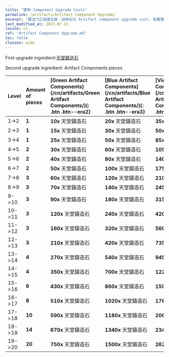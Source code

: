 ```yaml
---
title: "寶物 Component Upgrade Costs"
permalink: /artifacts/Artifact Component Upgrade/
excerpt: "魔法门之英雄无敌：战争纪元 Artifact component upgrade cost. 收集寶物，提高英雄屬性，並獲得強力法術。"
last_modified_at: 2021-07-13
locale: cn
ref: "Artifact Component Upgrade.md"
toc: false
classes: wide
---
```


  First upgrade ingredient:[天堂鑄造石](/cn/Items/art_188/)

  Second upgrade ingredient: Artifact Components pieces 

  |  Level  | Amount of pieces | [Green Artifact Components](/cn/artifacts/Green Artifact Components/){: .btn .btn--era2} | [Blue Artifact Components](/cn/artifacts/Blue Artifact Components/){: .btn .btn--era3} | [Violet Artifact Components](/cn/artifacts/Violet Artifact Components/){: .btn .btn--era4} | [Orange Artifact Components](/cn/artifacts/Orange Artifact Components/){: .btn .btn--era5} | [RED Artifact Components](/cn/artifacts/RED Artifact Components/){: .btn .btn--era6} |
  |:--------|:-----------------|:-------|:-------|:-------|:-------|:-------|
  | 1->2  | **1** | **10x** 天堂鑄造石 | **20x** 天堂鑄造石 | **35x** 天堂鑄造石 | **60x** 天堂鑄造石 | **60x** 天堂鑄造石 |
  | 2->3  | **1** | **15x** 天堂鑄造石 | **30x** 天堂鑄造石 | **50x** 天堂鑄造石 | **85x** 天堂鑄造石 | **85x** 天堂鑄造石 |
  | 3->4  | **1** | **25x** 天堂鑄造石 | **50x** 天堂鑄造石 | **85x** 天堂鑄造石 | **145x** 天堂鑄造石 | **145x** 天堂鑄造石 |
  | 4->5  | **2** | **30x** 天堂鑄造石 | **60x** 天堂鑄造石 | **105x** 天堂鑄造石 | **180x** 天堂鑄造石 | **180x** 天堂鑄造石 |
  | 5->6  | **2** | **40x** 天堂鑄造石 | **80x** 天堂鑄造石 | **140x** 天堂鑄造石 | **240x** 天堂鑄造石 | **240x** 天堂鑄造石 |
  | 6->7  | **2** | **50x** 天堂鑄造石 | **100x** 天堂鑄造石 | **175x** 天堂鑄造石 | **300x** 天堂鑄造石 | **300x** 天堂鑄造石 |
  | 7->8  | **3** | **60x** 天堂鑄造石 | **120x** 天堂鑄造石 | **210x** 天堂鑄造石 | **360x** 天堂鑄造石 | **360x** 天堂鑄造石 |
  | 8->9  | **3** | **70x** 天堂鑄造石 | **140x** 天堂鑄造石 | **245x** 天堂鑄造石 | **420x** 天堂鑄造石 | **420x** 天堂鑄造石 |
  | 9->10  | **3** | **90x** 天堂鑄造石 | **180x** 天堂鑄造石 | **315x** 天堂鑄造石 | **540x** 天堂鑄造石 | **540x** 天堂鑄造石 |
  | 10->11  | **3** | **120x** 天堂鑄造石 | **240x** 天堂鑄造石 | **420x** 天堂鑄造石 | **720x** 天堂鑄造石 | **720x** 天堂鑄造石 |
  | 11->12  | **3** | **160x** 天堂鑄造石 | **320x** 天堂鑄造石 | **560x** 天堂鑄造石 | **960x** 天堂鑄造石 | **960x** 天堂鑄造石 |
  | 12->13  | **3** | **210x** 天堂鑄造石 | **420x** 天堂鑄造石 | **735x** 天堂鑄造石 | **1260x** 天堂鑄造石 | **1260x** 天堂鑄造石 |
  | 13->14  | **4** | **270x** 天堂鑄造石 | **540x** 天堂鑄造石 | **945x** 天堂鑄造石 | **1620x** 天堂鑄造石 | **1620x** 天堂鑄造石 |
  | 14->15  | **4** | **350x** 天堂鑄造石 | **700x** 天堂鑄造石 | **1225x** 天堂鑄造石 | **2100x** 天堂鑄造石 | **2100x** 天堂鑄造石 |
  | 15->16  | **6** | **430x** 天堂鑄造石 | **860x** 天堂鑄造石 | **1505x** 天堂鑄造石 | **2580x** 天堂鑄造石 | **2580x** 天堂鑄造石 |
  | 16->17  | **8** | **510x** 天堂鑄造石 | **1020x** 天堂鑄造石 | **1785x** 天堂鑄造石 | **3060x** 天堂鑄造石 | **3060x** 天堂鑄造石 |
  | 17->18  | **10** | **590x** 天堂鑄造石 | **1180x** 天堂鑄造石 | **2065x** 天堂鑄造石 | **3540x** 天堂鑄造石 | **3540x** 天堂鑄造石 |
  | 18->19  | **14** | **670x** 天堂鑄造石 | **1340x** 天堂鑄造石 | **2345x** 天堂鑄造石 | **4020x** 天堂鑄造石 | **4020x** 天堂鑄造石 |
  | 19->20  | **20** | **750x** 天堂鑄造石 | **1500x** 天堂鑄造石 | **2625x** 天堂鑄造石 | **4500x** 天堂鑄造石 | **4500x** 天堂鑄造石 |
